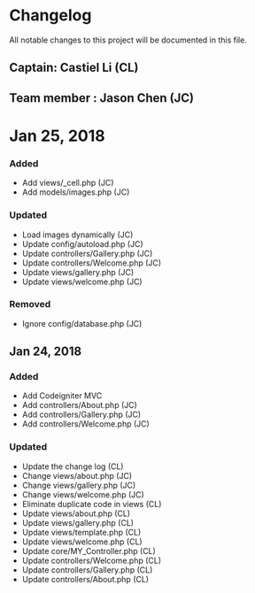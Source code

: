 # Changelog
All notable changes to this project will be documented in this file.

## Captain: Castiel Li (CL)
## Team member : Jason Chen (JC)

# Jan 25, 2018
### Added
- Add views/\_cell.php (JC)
- Add models/images.php (JC)

### Updated
- Load images dynamically (JC)
- Update config/autoload.php (JC)
- Update controllers/Gallery.php (JC)
- Update controllers/Welcome.php (JC)
- Update views/gallery.php (JC)
- Update views/welcome.php (JC)

### Removed
- Ignore config/database.php (JC)

## Jan 24, 2018
### Added
- Add Codeigniter MVC
- Add controllers/About.php (JC)
- Add controllers/Gallery.php (JC)
- Add controllers/Welcome.php (JC)

### Updated
- Update the change log (CL)
- Change views/about.php (JC)
- Change views/gallery.php (JC)
- Change views/welcome.php (JC)
- Eliminate duplicate code in views (CL)
- Update views/about.php (CL)
- Update views/gallery.php (CL)
- Update views/template.php (CL)
- Update views/welcome.php (CL)
- Update core/MY_Controller.php (CL)
- Update controllers/Welcome.php (CL)
- Update controllers/Gallery.php (CL)
- Update controllers/About.php (CL)

